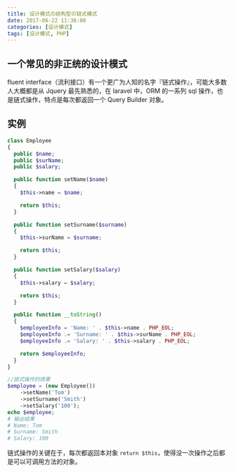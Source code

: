 ```yaml
---
title: 设计模式の结构型の链式模式
date: 2017-06-22 11:36:00
categories: [设计模式]
tags: [设计模式, PHP]
---
```


## 一个常见的非正统的设计模式

fluent interface（流利接口）有一个更广为人知的名字『链式操作』，可能大多数人大概都是从 Jquery 最先熟悉的，在 laravel 中，ORM 的一系列 sql 操作，也是链式操作，特点是每次都返回一个 Query Builder 对象。

<!-- more -->

## 实例

```PHP
class Employee
{
  public $name;
  public $surName;
  public $salary;

  public function setName($name)
  {
    $this->name = $name;

    return $this;
  }

  public function setSurname($surname)
  {
    $this->surName = $surname;

    return $this;
  }

  public function setSalary($salary)
  {
    $this->salary = $salary;

    return $this;
  }

  public function __toString()
  {
    $employeeInfo = 'Name: ' . $this->name . PHP_EOL;
    $employeeInfo .= 'Surname: ' . $this->surName . PHP_EOL;
    $employeeInfo .= 'Salary: ' . $this->salary . PHP_EOL;

    return $employeeInfo;
  }
}

//链式操作的效果
$employee = (new Employee())
    ->setName('Tom')
    ->setSurname('Smith')
    ->setSalary('100');
echo $employee;
# 输出结果
# Name: Tom
# Surname: Smith
# Salary: 100
```

链式操作的关键在于，每次都返回本对象 `return $this`，使得没一次操作之后都是可以可调用方法的对象。

